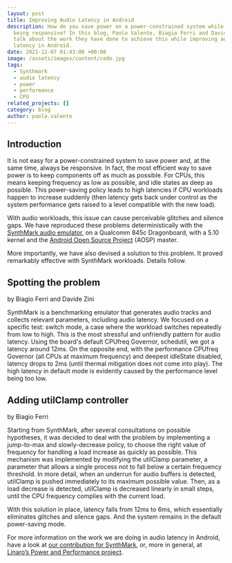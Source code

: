 ```yaml
---
layout: post
title: Improving Audio Latency in Android
description: How do you save power on a power-constrained system while always
  being responsive? In this blog, Paolo Valente, Biagio Ferri and Davide Zini
  talk about the work they have done to achieve this while improving audio
  latency in Android.
date: 2021-12-07 01:43:00 +00:00
image: /assets/images/content/code.jpg
tags:
  - Synthmark
  - audio latency
  - power
  - performance
  - CPU
related_projects: []
category: blog
author: paolo.valente
---
```

## Introduction

It is not easy for a power-constrained system to save power and, at the same time, always be responsive. In fact, the most efficient way to save power is to keep components off as much as possible. For CPUs, this means keeping frequency as low as possible, and idle states as deep as possible. This power-saving policy leads to high latencies if CPU workloads happen to increase suddenly (then latency gets back under control as the system performance gets raised to a level compatible with the new load).

With audio workloads, this issue can cause perceivable glitches and silence gaps. We have reproduced these problems deterministically with the [SynthMark audio emulator](https://github.com/google/synthmark), on a Qualcomm 845c Dragonboard, with a 5.10 kernel and the [Android Open Source Project](https://www.google.com/url?q=https://source.android.com/docs&sa=D&source=docs&ust=1638889331613000&usg=AOvVaw0rjd4u8LELLhmN-PycSn39) (AOSP) master.

More importantly, we have also devised a solution to this problem. It proved remarkably effective with SynthMark workloads. Details follow.

## Spotting the problem

by Biagio Ferri and Davide Zini

SynthMark is a benchmarking emulator that generates audio tracks and collects relevant parameters, including audio latency. We focused on a specific test: switch mode, a case where the workload switches repeatedly from low to high. This is the most stressful and unfriendly pattern for audio latency. Using the board's default CPUfreq Governor, schedutil, we got a latency around 12ms. On the opposite end, with the performance CPUfreq Governor (all CPUs at maximum frequency) and deepest idleState disabled, latency drops to 2ms (until thermal mitigation does not come into play). The high latency in default mode is evidently caused by the performance level being too low.


## Adding utilClamp controller

by Biagio Ferri

Starting from SynthMark, after several consultations on possible hypotheses, it was decided to deal with the problem by implementing a jump-to-max and slowly-decrease policy, to choose the right value of frequency for handling a load increase as quickly as possible. This mechanism was implemented by modifying the utilClamp parameter, a parameter that allows a single process not to fall below a certain frequency threshold. In more detail, when an underrun for audio buffers is detected, utilClamp is pushed immediately to its maximum possible value. Then, as a load decrease is detected, utilClamp is decreased linearly in small steps, until the CPU frequency complies with the current load.

With this solution in place, latency falls from 12ms to 6ms, which essentially eliminates glitches and silence gaps. And the system remains in the default power-saving mode.

For more information on the work we are doing in audio latency in Android, have a look at [our contribution for SynthMark](https://github.com/google/synthmark/commit/0e0ce58bd04808970f1a4186ce3241e9035aca74), or, more in general, at [Linaro’s Power and Performance project](https://linaro.atlassian.net/wiki/spaces/PERF/overview).